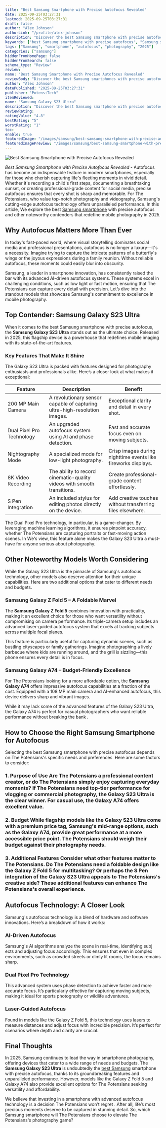 ```yaml
---
title: "Best Samsung Smartphone with Precise Autofocus Revealed"
date: 2025-09-25T03:27:31
lastmod: 2025-09-25T03:27:31
draft: false
author: "Alex Johnson"
authorLink: "/profile/alex-johnson"
description: "Discover the best Samsung smartphone with precise autofocus for stunning photos and videos. Explore top features and find your perfect device today!"
keywords: ["best Samsung smartphone with precise autofocus", "Samsung smartphone autofocus review", "top Samsung smartphones for photography 2025"]
tags: ["Samsung", "smartphone", "autofocus", "photography", "2025"]
categories: ["samsung"]
hiddenFromHomePage: false
hiddenFromSearch: false
schema_type: "Review"
review:
name: "Best Samsung Smartphone with Precise Autofocus Revealed"
reviewBody: "Discover the best Samsung smartphones with precise autofocus, offering unparalleled clarity and advanced features for photography and videography in 2025."
author: "Alex Johnson"
datePublished: "2025-09-25T03:27:31"
publisher: "PotensiTech"
itemReviewed:
name: "Samsung Galaxy S23 Ultra"
description: "Discover the best Samsung smartphone with precise autofocus for stunning photos and videos. Explore top features and find your perfect device today!"
reviewRating:
ratingValue: "4.8"
bestRating: "5"
worstRating: "1"
toc:
enable: true
featuredImage: "/images/samsung/best-samsung-smartphone-with-precise-autofocus-revealed.jpg"
featuredImagePreview: "/images/samsung/best-samsung-smartphone-with-precise-autofocus-revealed.jpg"
---
```


![Best Samsung Smartphone with Precise Autofocus Revealed](/images/samsung/best-samsung-smartphone-with-precise-autofocus-revealed.jpg)


*Best Samsung Smartphone with Precise Autofocus Revealed* - Autofocus has become an indispensable feature in modern smartphones, especially for those who cherish capturing life's fleeting moments in vivid detail. Whether it's recording a child's first steps, documenting a breathtaking sunset, or creating professional-grade content for social media, precise autofocus ensures that every shot is sharp and memorable. For The Potensians, who value top-notch photography and videography, Samsung's cutting-edge autofocus technology offers unparalleled performance. In this article, We explore the best [Samsung smartphone](/samsung/cheap-samsung-smartphone-with-good-performance) with precise autofocus and other noteworthy contenders that redefine mobile photography in 2025.

## Why Autofocus Matters More Than Ever

In today's fast-paced world, where visual storytelling dominates social media and professional presentations, autofocus is no longer a luxury—it's a necessity. Imagine trying to capture the intricate patterns of a butterfly's wings or the joyous expressions during a family reunion. Without reliable autofocus, these moments could easily blur into obscurity. 

Samsung, a leader in smartphone innovation, has consistently raised the bar with its advanced AI-driven autofocus systems. These systems excel in challenging conditions, such as low light or fast motion, ensuring that The Potensians can capture every detail with precision. Let’s dive into the standout models that showcase Samsung's commitment to excellence in mobile photography.

## Top Contender: Samsung Galaxy S23 Ultra

When it comes to the best Samsung smartphone with precise autofocus, the **Samsung Galaxy S23 Ultra** stands out as the ultimate choice. Released in 2025, this flagship device is a powerhouse that redefines mobile imaging with its state-of-the-art features.

### Key Features That Make It Shine

The Galaxy S23 Ultra is packed with features designed for photography enthusiasts and professionals alike. Here’s a closer look at what makes it exceptional:

<div class="table-responsive">
<table class="html-table">
<thead>
<tr>
<th>Feature</th>
<th>Description</th>
<th>Benefit</th>
</tr>
</thead>
<tbody>
<tr>
<td>200 MP Main Camera</td>
<td>A revolutionary sensor capable of capturing ultra-high-resolution images.</td>
<td>Exceptional clarity and detail in every shot.</td>
</tr>
<tr>
<td>Dual Pixel Pro Technology</td>
<td>An upgraded autofocus system using AI and phase detection.</td>
<td>Fast and accurate focus even on moving subjects.</td>
</tr>
<tr>
<td>Nightography Mode</td>
<td>A specialized mode for low-light photography.</td>
<td>Crisp images during nighttime events like fireworks displays.</td>
</tr>
<tr>
<td>8K Video Recording</td>
<td>The ability to record cinematic-quality videos with smooth transitions.</td>
<td>Create professional-grade content effortlessly.</td>
</tr>
<tr>
<td>S Pen Integration</td>
<td>An included stylus for editing photos directly on the device.</td>
<td>Add creative touches without transferring files elsewhere.</td>
</tr>
</tbody>
</table>
</div>

The Dual Pixel Pro technology, in particular, is a game-changer. By leveraging machine learning algorithms, it ensures pinpoint accuracy, whether The Potensians are capturing portraits or fast-moving action scenes. In We's view, this feature alone makes the Galaxy S23 Ultra a must-have for anyone serious about photography.

## Other Noteworthy Models Worth Considering

While the Galaxy S23 Ultra is the pinnacle of Samsung's autofocus technology, other models also deserve attention for their unique capabilities. Here are two additional options that cater to different needs and budgets.

### Samsung Galaxy Z Fold 5 – A Foldable Marvel

The **Samsung Galaxy Z Fold 5** combines innovation with practicality, making it an excellent choice for those who want versatility without compromising on camera performance. Its triple-camera setup includes an advanced laser-guided autofocus system that excels at tracking subjects across multiple focal planes. 

This feature is particularly useful for capturing dynamic scenes, such as bustling cityscapes or family gatherings. Imagine photographing a lively barbecue where kids are running around, and the grill is sizzling—this phone ensures every detail is in focus. 

### Samsung Galaxy A74 – Budget-Friendly Excellence

For The Potensians looking for a more affordable option, the **Samsung Galaxy A74** offers impressive autofocus capabilities at a fraction of the cost. Equipped with a 108 MP main camera and AI-enhanced autofocus, this device delivers sharp and vibrant images. 

While it may lack some of the advanced features of the Galaxy S23 Ultra, the Galaxy A74 is perfect for casual photographers who want reliable performance without breaking the bank .

## How to Choose the Right Samsung Smartphone for Autofocus

Selecting the best Samsung smartphone with preci​se autofocus depends on The Potensians's specific needs and preferences. Here are some factors to consider:

### 1. Purpose of Use Are The Potensians a professional content creator, or do The Potensians simply enjoy capturing everyday moments? If The Potensians need top-t​ier performance for vlogging or commercial photography, the Galaxy S23 Ultra is the clear winner. For casual use, the Galaxy A74 offers excellent value.

### 2. Budget While flagship models like the Galaxy S23 Ultra come with a premium price tag, Samsung's mid-range options, such as the Galaxy A74, provide great performance at a more accessible price point. The Potensians should weigh their budget against their photography needs.

### 3. Additional Features Consider what other features matter to The Potensians. Do The Potensians need a foldable design like the Galaxy Z Fold 5 for multitasking? Or perhaps the S Pen integration of the Galaxy S23 Ultra appeals to The Potensians's creative side? These additional features can enhance The Potensians's overall experience.

## Autofocus Technology: A Closer Look

Samsung's autofocus technology is a blend of hardware and software innovations. Here’s a breakdown of how it works:

### AI-Driven Autofocus

Samsung's AI algorithms analyze the scene in real-time, identifying subj​ects and adjusting focus accordingly. This ensures that even in complex environments, such as crowded streets or dimly lit rooms, the focus remains sharp.

### Dual Pixel Pro Technology

This advanced system uses phase detection to achieve faster and more accurate focus. It’s particularly effective for capturing moving subjects, making it ideal for sports photography or wildlife adventures.

### Laser-Guided Autofocus

Found in models like the Galaxy Z Fold 5, this technology uses lasers to measure distances a​nd adjust focus with incredible precision. It’s perfect for scenarios where depth and clarity are crucial.

## Final Thoughts

In 2025, Samsung continues to lead the way in smartphone photography, offering devices that cater to a wide range of needs and budgets. The **Samsung Galaxy S23 Ultra** is undoubtedly the [best Samsung](/samsung/best-samsung-gadgets-for-budget-buyers) smartphone with precise autofocus, thanks to its groundbreaking features and unparalleled performance. However, models like the Galaxy Z Fold 5 and Galaxy A74 also provide excellent options for The Potensians seeking versatility and affordability.

We believe that investing in a smartphone with advanced autofocus technology is a decision The Potensians won’t regret . After all, life’s most precious moments deserve to be captured in stunning detail. So, which Samsung smartphone will The Potensians choose to elevate The Potensians's photography game?
